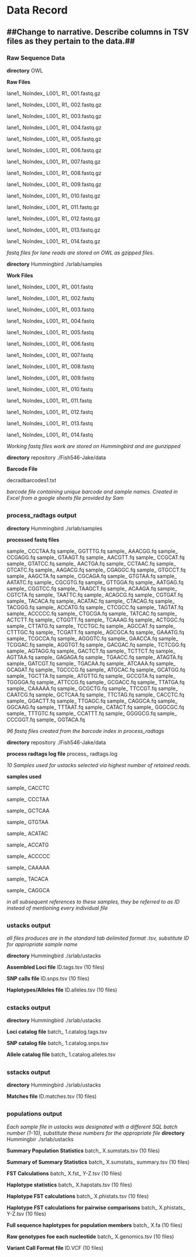 # Data Record #
##Change to narrative. Describe columns in TSV files as they pertain to the data.##
----
### Raw Sequence Data ###
**directory** OWL

**Raw Files**

lane1_ NoIndex_ L001_ R1_ 001.fastq.gz

lane1_ NoIndex_ L001_ R1_ 002.fastq.gz

lane1_ NoIndex_ L001_ R1_ 003.fastq.gz

lane1_ NoIndex_ L001_ R1_ 004.fastq.gz

lane1_ NoIndex_ L001_ R1_ 005.fastq.gz

lane1_ NoIndex_ L001_ R1_ 006.fastq.gz

lane1_ NoIndex_ L001_ R1_ 007.fastq.gz

lane1_ NoIndex_ L001_ R1_ 008.fastq.gz

lane1_ NoIndex_ L001_ R1_ 009.fastq.gz

lane1_ NoIndex_ L001_ R1_ 010.fastq.gz

lane1_ NoIndex_ L001_ R1_ 011.fastq.gz

lane1_ NoIndex_ L001_ R1_ 012.fastq.gz

lane1_ NoIndex_ L001_ R1_ 013.fastq.gz

lane1_ NoIndex_ L001_ R1_ 014.fastq.gz

*fastq files for lane reads are stored on OWL as gzipped files.*

**directory** Hummingbird ./srlab/samples

**Work Files**

lane1_ NoIndex_ L001_ R1_ 001.fastq

lane1_ NoIndex_ L001_ R1_ 002.fastq

lane1_ NoIndex_ L001_ R1_ 003.fastq

lane1_ NoIndex_ L001_ R1_ 004.fastq

lane1_ NoIndex_ L001_ R1_ 005.fastq

lane1_ NoIndex_ L001_ R1_ 006.fastq

lane1_ NoIndex_ L001_ R1_ 007.fastq

lane1_ NoIndex_ L001_ R1_ 008.fastq

lane1_ NoIndex_ L001_ R1_ 009.fastq

lane1_ NoIndex_ L001_ R1_ 010.fastq

lane1_ NoIndex_ L001_ R1_ 011.fastq

lane1_ NoIndex_ L001_ R1_ 012.fastq

lane1_ NoIndex_ L001_ R1_ 013.fastq

lane1_ NoIndex_ L001_ R1_ 014.fastq

*Working fastq files work are stored on Hummingbird and are gunzipped*

**directory** repository ./Fish546-Jake/data

**Barcode File**

decradbarcodes1.txt

*barcode file containing unique barcode and sample names. Created in Excel from a google sheets file provided by Sam*
##
### process_radtags output ###
**directory** Hummingbird ./srlab/samples

**processed fastq files**

sample_ CCCTAA.fq     sample_ GGTTTG.fq
sample_ AAACGG.fq     sample_ CCGAGG.fq     sample_ GTAAGT.fq
sample_ AACGTT.fq     sample_ CCGCAT.fq     sample_ GTATCC.fq
sample_ AACTGA.fq     sample_ CCTAAC.fq     sample_ GTCATC.fq
sample_ AAGACG.fq     sample_ CGAGGC.fq     sample_ GTGCCT.fq
sample_ AAGCTA.fq     sample_ CGCAGA.fq     sample_ GTGTAA.fq
sample_ AATATC.fq     sample_ CGCGTG.fq     sample_ GTTGGA.fq
sample_ AATGAG.fq     sample_ CGGTCC.fq     sample_ TAAGCT.fq
sample_ ACAAGA.fq     sample_ CGTCTA.fq     sample_ TAATTC.fq
sample_ ACAGCG.fq     sample_ CGTGAT.fq     sample_ TACACA.fq
sample_ ACATAC.fq     sample_ CTACAG.fq     sample_ TACGGG.fq
sample_ ACCATG.fq     sample_ CTCGCC.fq     sample_ TAGTAT.fq
sample_ ACCCCC.fq     sample_ CTGCGA.fq     sample_ TATCAC.fq
sample_ ACTCTT.fq     sample_ CTGGTT.fq     sample_ TCAAAG.fq
sample_ ACTGGC.fq     sample_ CTTATG.fq     sample_ TCCTGC.fq
sample_ AGCCAT.fq     sample_ CTTTGC.fq     sample_ TCGATT.fq
sample_ AGCGCA.fq     sample_ GAAATG.fq     sample_ TCGCCA.fq
sample_ AGGGTC.fq     sample_ GAACCA.fq     sample_ TCGGAC.fq
sample_ AGGTGT.fq     sample_ GACGAC.fq     sample_ TCTCGG.fq
sample_ AGTAGG.fq     sample_ GACTCT.fq     sample_ TCTTCT.fq
sample_ AGTTAA.fq     sample_ GAGAGA.fq     sample_ TGAACC.fq
sample_ ATAGTA.fq     sample_ GATCGT.fq     sample_ TGACAA.fq
sample_ ATCAAA.fq     sample_ GCAGAT.fq     sample_ TGCCCG.fq
sample_ ATGCAC.fq     sample_ GCATGG.fq     sample_ TGCTTA.fq
sample_ ATGTTG.fq     sample_ GCCGTA.fq     sample_ TGGGGA.fq
sample_ ATTCCG.fq     sample_ GCGACC.fq     sample_ TTATGA.fq
sample_ CAAAAA.fq     sample_ GCGCTG.fq     sample_ TTCCGT.fq
sample_ CAATCG.fq     sample_ GCTCAA.fq     sample_ TTCTAG.fq
sample_ CACCTC.fq     sample_ GGACTT.fq     sample_ TTGAGC.fq
sample_ CAGGCA.fq     sample_ GGCAAG.fq     sample_ TTTAAT.fq
sample_ CATACT.fq     sample_ GGGCGC.fq     sample_ TTTGTC.fq
sample_ CCATTT.fq     sample_ GGGGCG.fq
sample_ CCCGGT.fq     sample_ GGTACA.fq

*96 fastq files created from the barcode index in *process_radtags**

**directory** repository ./Fish546-Jake/data

**process radtags log file**
process_ radtags.log

*10 Samples used for *ustacks* selected via highest number of retained reads.* 

**samples used**

sample_ CACCTC

sample_ CCCTAA

sample_ GCTCAA

sample_ GTGTAA

sample_ ACATAC

sample_ ACCATG

sample_ ACCCCC

sample_ CAAAAA

sample_ TACACA

sample_ CAGGCA

*in all subsequent references to these samples, they be referred to as ID instead of mentioning every individual file*
##
### ustacks output ###
*all files produces are in the standard tab delimited format .tsv, substitute ID for appropriate sample name*

**directory** Hummingbird ./srlab/ustacks

**Assembled Loci file**
ID.tags.tsv (10 files)

**SNP calls file**
ID.snps.tsv (10 files)

**Haplotypes/Alleles file**
ID.alleles.tsv (10 files)
##
### cstacks output ###
**directory** Hummingbird ./srlab/ustacks

**Loci catalog file**
batch_ 1.catalog.tags.tsv

**SNP catalog file**
batch_ 1.catalog.snps.tsv

**Allele catalog file**
batch_ 1.catalog.alleles.tsv

##
### sstacks output ###
**directory** Hummingbird ./srlab/ustacks

**Matches file**
ID.matches.tsv (10 files)

##
### populations output ###
*Each sample file in ustacks was designated with a different SQL batch number (1-10), substitute these numbers for the appropriate file*
**directory** Hummingbir ./srlab/ustacks

**Summary Population Statistics**
batch_ X.sumstats.tsv (10 files)

**Summary of Summary Statistics**
batch_ X.sumstats_ summary.tsv (10 files)

**FST Calculations**
batch_ X.fst_ Y-Z.tsv (10 files)

**Haplotype statistics**
batch_ X.hapstats.tsv (10 files)

**Haplotype FST calculations**
batch_ X.phistats.tsv (10 files)

**Haplotype FST calculations for pairwise comparisons**
batch_ X.phistats_ Y-Z.tsv (10 files)

**Full sequence haplotypes for population members**
batch_ X.fa (10 files)

**Raw genotypes foe each nucleotide**
batch_ X.genomics.tsv (10 files)

**Variant Call Format file**
ID.VCF (10 files)
